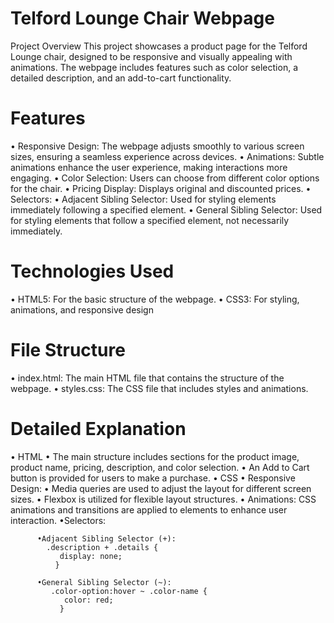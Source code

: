 # Telford Lounge Chair Webpage

Project Overview
This project showcases a product page for the Telford Lounge chair, designed to be responsive and visually appealing with animations. The webpage includes features such as color selection, a detailed description, and an add-to-cart functionality.

# Features
• Responsive Design: The webpage adjusts smoothly to various screen sizes, ensuring a seamless experience across devices.
• Animations: Subtle animations enhance the user experience, making interactions more engaging.
• Color Selection: Users can choose from different color options for the chair.
• Pricing Display: Displays original and discounted prices.
• Selectors:
   • Adjacent Sibling Selector: Used for styling elements immediately following a specified element.
   • General Sibling Selector: Used for styling elements that follow a specified element, not necessarily immediately.
   
# Technologies Used
• HTML5: For the basic structure of the webpage.
• CSS3: For styling, animations, and responsive design   

# File Structure
• index.html: The main HTML file that contains the structure of the webpage.
• styles.css: The CSS file that includes styles and animations.

# Detailed Explanation
• HTML
   • The main structure includes sections for the product image, product name, pricing, description, and color selection.
   • An Add to Cart button is provided for users to make a purchase.
• CSS
   • Responsive Design:
       • Media queries are used to adjust the layout for different screen sizes.
       • Flexbox is utilized for flexible layout structures.
• Animations:
    CSS animations and transitions are applied to elements to enhance user interaction.
       •Selectors:
       
          •Adjacent Sibling Selector (+):
            .description + .details {
               display: none;
              }
              
          •General Sibling Selector (~):  
             .color-option:hover ~ .color-name {
                color: red;
               }

